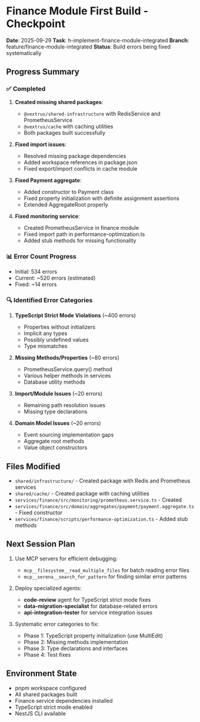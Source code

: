 # Finance Module First Build - Checkpoint
**Date**: 2025-09-29
**Task**: h-implement-finance-module-integrated
**Branch**: feature/finance-module-integrated
**Status**: Build errors being fixed systematically

## Progress Summary
### ✅ Completed
1. **Created missing shared packages**:
   - `@vextrus/shared-infrastructure` with RedisService and PrometheusService
   - `@vextrus/cache` with caching utilities
   - Both packages built successfully

2. **Fixed import issues**:
   - Resolved missing package dependencies
   - Added workspace references in package.json
   - Fixed export/import conflicts in cache module

3. **Fixed Payment aggregate**:
   - Added constructor to Payment class
   - Fixed property initialization with definite assignment assertions
   - Extended AggregateRoot properly

4. **Fixed monitoring service**:
   - Created PrometheusService in finance module
   - Fixed import path in performance-optimization.ts
   - Added stub methods for missing functionality

### 📊 Error Count Progress
- Initial: 534 errors
- Current: ~520 errors (estimated)
- Fixed: ~14 errors

### 🔍 Identified Error Categories
1. **TypeScript Strict Mode Violations** (~400 errors)
   - Properties without initializers
   - Implicit any types
   - Possibly undefined values
   - Type mismatches

2. **Missing Methods/Properties** (~80 errors)
   - PrometheusService.query() method
   - Various helper methods in services
   - Database utility methods

3. **Import/Module Issues** (~20 errors)
   - Remaining path resolution issues
   - Missing type declarations

4. **Domain Model Issues** (~20 errors)
   - Event sourcing implementation gaps
   - Aggregate root methods
   - Value object constructors

## Files Modified
- `shared/infrastructure/` - Created package with Redis and Prometheus services
- `shared/cache/` - Created package with caching utilities
- `services/finance/src/monitoring/prometheus.service.ts` - Created
- `services/finance/src/domain/aggregates/payment/payment.aggregate.ts` - Fixed constructor
- `services/finance/scripts/performance-optimization.ts` - Added stub methods

## Next Session Plan
1. Use MCP servers for efficient debugging:
   - `mcp__filesystem__read_multiple_files` for batch reading error files
   - `mcp__serena__search_for_pattern` for finding similar error patterns

2. Deploy specialized agents:
   - **code-review** agent for TypeScript strict mode fixes
   - **data-migration-specialist** for database-related errors
   - **api-integration-tester** for service integration issues

3. Systematic error categories to fix:
   - Phase 1: TypeScript property initialization (use MultiEdit)
   - Phase 2: Missing methods implementation
   - Phase 3: Type declarations and interfaces
   - Phase 4: Test fixes

## Environment State
- pnpm workspace configured
- All shared packages built
- Finance service dependencies installed
- TypeScript strict mode enabled
- NestJS CLI available